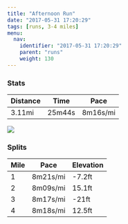 ```yaml
---
title: "Afternoon Run"
date: "2017-05-31 17:20:29"
tags: [runs, 3-4 miles]
menu:
  nav:
    identifier: "2017-05-31 17:20:29"
    parent: "runs"
    weight: 130
---
```


### Stats

| Distance | Time | Pace |
|----------|------|------|
|3.11mi|25m44s|8m16s/mi|

<img src='https://maps.googleapis.com/maps/api/staticmap?maptype=roadmap&path=enc:}vjeI`ivLtBbHLjGnBtAJ|ErAiAFoH`C_CxCRrA~CoJrEA{FrBuBzCGbBxD}JjDHgFpB{BxCCjB~DsJzDKeFlBiCdDMlBnD}JlEU}ClAqD~GPTlCoJhDM}DbA_C|Ew@jB~DaK~DCcF|AaCrDc@nBpDcKvEDyF|B_C|C?`BtDaKfD&key=AIzaSyC1MId7bFpkLXNAaYhBSTb8jLyiSqzbDtM&size=800x800&markers=color:yellow|label:S|53.47199,-2.24929&markers=color:green|label:F|53.470319999999994,-2.2529399999999997'>

### Splits

| Mile | Pace | Elevation |
|------|------|-----------|
|1|8m21s/mi|-7.2ft|
|2|8m09s/mi|15.1ft|
|3|8m17s/mi|-21ft|
|4|8m18s/mi|12.5ft|
